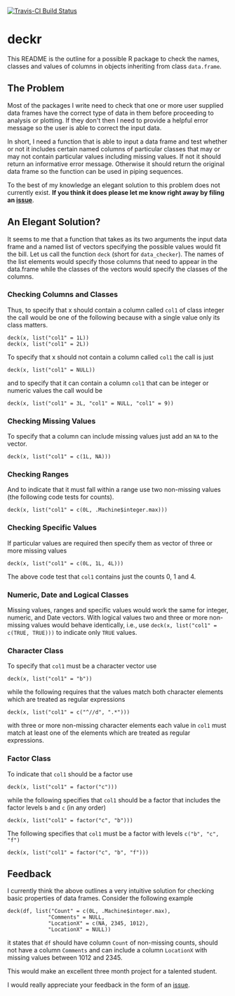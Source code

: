 <!-- README.md is generated from README.Rmd. Please edit that file -->
[![Travis-CI Build Status](https://travis-ci.org/poissonconsulting/datacheckr.svg?branch=master)](https://travis-ci.org/poissonconsulting/datacheckr)

deckr
=====

This README is the outline for a possible R package to check the names, classes and values of columns in objects inheriting from class `data.frame`.

The Problem
-----------

Most of the packages I write need to check that one or more user supplied data frames have the correct type of data in them before proceeding to analysis or plotting. If they don't then I need to provide a helpful error message so the user is able to correct the input data.

In short, I need a function that is able to input a data frame and test whether or not it includes certain named columns of particular classes that may or may not contain particular values including missing values. If not it should return an informative error message. Otherwise it should return the original data frame so the function can be used in piping sequences.

To the best of my knowledge an elegant solution to this problem does not currently exist. **If you think it does please let me know right away by filing an [issue](https://github.com/poissonconsulting/deckr/issues)**.

An Elegant Solution?
--------------------

It seems to me that a function that takes as its two arguments the input data frame and a named list of vectors specifying the possible values would fit the bill. Let us call the function `deck` (short for `data_checker`). The names of the list elements would specify those columns that need to appear in the data.frame while the classes of the vectors would specify the classes of the columns.

### Checking Columns and Classes

Thus, to specify that x should contain a column called `col1` of class integer the call would be one of the following because with a single value only its class matters.

    deck(x, list("col1" = 1L))
    deck(x, list("col1" = 2L))

To specify that x should not contain a column called `col1` the call is just

    deck(x, list("col1" = NULL))

and to specify that it can contain a column `col1` that can be integer or numeric values the call would be

    deck(x, list("col1" = 3L, "col1" = NULL, "col1" = 9))

### Checking Missing Values

To specify that a column can include missing values just add an `NA` to the vector.

    deck(x, list("col1" = c(1L, NA)))

### Checking Ranges

And to indicate that it must fall within a range use two non-missing values (the following code tests for counts).

    deck(x, list("col1" = c(0L, .Machine$integer.max)))

### Checking Specific Values

If particular values are required then specify them as vector of three or more missing values

    deck(x, list("col1" = c(0L, 1L, 4L)))

The above code test that `col1` contains just the counts 0, 1 and 4.

### Numeric, Date and Logical Classes

Missing values, ranges and specific values would work the same for integer, numeric, and Date vectors. With logical values two and three or more non-missing values would behave identically, i.e., use `deck(x, list("col1" = c(TRUE, TRUE)))` to indicate only `TRUE` values.

### Character Class

To specify that `col1` must be a character vector use

    deck(x, list("col1" = "b"))

while the following requires that the values match both character elements which are treated as regular expressions

    deck(x, list("col1" = c("^//d", ".*")))

with three or more non-missing character elements each value in `col1` must match at least one of the elements which are treated as regular expressions.

### Factor Class

To indicate that `col1` should be a factor use

    deck(x, list("col1" = factor("c")))

while the following specifies that `col1` should be a factor that includes the factor levels `b` and `c` (in any order)

    deck(x, list("col1" = factor("c", "b")))

The following specifies that `col1` must be a factor with levels `c("b", "c", "f")`

    deck(x, list("col1" = factor("c", "b", "f")))

Feedback
--------

I currently think the above outlines a very intuitive solution for checking basic properties of data frames. Consider the following example

    deck(df, list("Count" = c(0L, .Machine$integer.max), 
                 "Comments" = NULL, 
                 "LocationX" = c(NA, 2345, 1012),
                 "LocationX" = NULL))

it states that `df` should have column `Count` of non-missing counts, should not have a column `Comments` and can include a column `LocationX` with missing values between 1012 and 2345.

This would make an excellent three month project for a talented student.

I would really appreciate your feedback in the form of an [issue](https://github.com/poissonconsulting/deckr/issues).
